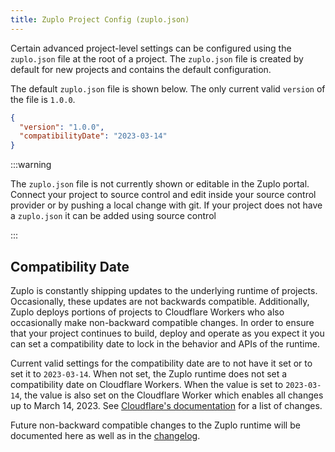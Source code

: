 ```yaml
---
title: Zuplo Project Config (zuplo.json)
---
```


Certain advanced project-level settings can be configured using the `zuplo.json` file at the root of a project. The `zuplo.json` file is created by default for new projects and contains the default configuration.

The default `zuplo.json` file is shown below. The only current valid `version` of the file is `1.0.0`.

```json
{
  "version": "1.0.0",
  "compatibilityDate": "2023-03-14"
}
```

:::warning

The `zuplo.json` file is not currently shown or editable in the Zuplo portal. Connect your project to source control and edit inside your source control provider or by pushing a local change with git. If your project does not have a `zuplo.json` it can be added using source control

:::

## Compatibility Date

Zuplo is constantly shipping updates to the underlying runtime of projects. Occasionally, these updates are not backwards compatible. Additionally, Zuplo deploys portions of projects to Cloudflare Workers who also occasionally make non-backward compatible changes. In order to ensure that your project continues to build, deploy and operate as you expect it you can set a compatibility date to lock in the behavior and APIs of the runtime.

Current valid settings for the compatibility date are to not have it set or to set it to `2023-03-14`. When not set, the Zuplo runtime does not set a compatibility date on Cloudflare Workers. When the value is set to `2023-03-14`, the value is also set on the Cloudflare Worker which enables all changes up to March 14, 2023. See [Cloudflare's documentation](https://developers.cloudflare.com/workers/platform/compatibility-dates/) for a list of changes.

Future non-backward compatible changes to the Zuplo runtime will be documented here as well as in the [changelog](https://zuplo.com/changelog).
